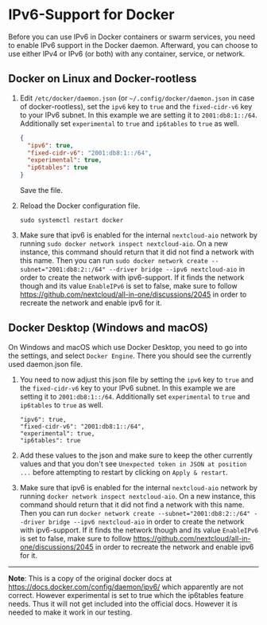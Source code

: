# IPv6-Support for Docker

Before you can use IPv6 in Docker containers or swarm services, you need to enable IPv6 support in the Docker daemon. Afterward, you can choose to use either IPv4 or IPv6 (or both) with any container, service, or network.

## Docker on Linux and Docker-rootless
1.  Edit `/etc/docker/daemon.json` (or `~/.config/docker/daemon.json` in case of docker-rootless), set the `ipv6` key to `true` and the `fixed-cidr-v6` key to your IPv6 subnet. In this example we are setting it to `2001:db8:1::/64`. Additionally set `experimental` to `true` and `ip6tables` to `true` as well.

    ```json
    {
      "ipv6": true,
      "fixed-cidr-v6": "2001:db8:1::/64",
      "experimental": true,
      "ip6tables": true
    }
    ```

    Save the file.

2.  Reload the Docker configuration file.

    ```console
    sudo systemctl restart docker
    ```
3. Make sure that ipv6 is enabled for the internal `nextcloud-aio` network by running `sudo docker network inspect nextcloud-aio`. On a new instance, this command should return that it did not find a network with this name. Then you can run `sudo docker network create --subnet="2001:db8:2::/64" --driver bridge --ipv6 nextcloud-aio` in order to create the network with ipv6-support. If it finds the network though and its value `EnableIPv6` is set to false, make sure to follow https://github.com/nextcloud/all-in-one/discussions/2045 in order to recreate the network and enable ipv6 for it.

## Docker Desktop (Windows and macOS)
On Windows and macOS which use Docker Desktop, you need to go into the settings, and select `Docker Engine`. There you should see the currently used daemon.json file. 

1. You need to now adjust this json file by setting the `ipv6` key to `true` and the `fixed-cidr-v6` key to your IPv6 subnet. In this example we are setting it to `2001:db8:1::/64`. Additionally set `experimental` to `true` and `ip6tables` to `true` as well.

    ```
    "ipv6": true,
    "fixed-cidr-v6": "2001:db8:1::/64",
    "experimental": true,
    "ip6tables": true
    ```

2. Add these values to the json and make sure to keep the other currently values and that you don't see `Unexpected token in JSON at position ...` before attempting to restart by clicking on `Apply & restart`.
3. Make sure that ipv6 is enabled for the internal `nextcloud-aio` network by running `docker network inspect nextcloud-aio`. On a new instance, this command should return that it did not find a network with this name. Then you can run `docker network create --subnet="2001:db8:2::/64" --driver bridge --ipv6 nextcloud-aio` in order to create the network with ipv6-support. If it finds the network though and its value `EnableIPv6` is set to false, make sure to follow https://github.com/nextcloud/all-in-one/discussions/2045 in order to recreate the network and enable ipv6 for it.

---

**Note**: This is a copy of the original docker docs at https://docs.docker.com/config/daemon/ipv6/ which apparently are not correct. However experimental is set to true which the ip6tables feature needs. Thus it will not get included into the official docs. However it is needed to make it work in our testing.
